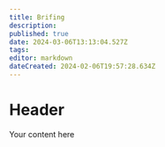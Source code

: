 ```yaml
---
title: Brifing
description: 
published: true
date: 2024-03-06T13:13:04.527Z
tags: 
editor: markdown
dateCreated: 2024-02-06T19:57:28.634Z
---
```


# Header
Your content here